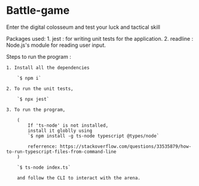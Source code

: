 # Battle-game
Enter the digital colosseum and test your luck and tactical skill

Packages used: 
    1. jest : for writing unit tests for the application.
    2. readline : Node.js's module for reading user input.

Steps to run the program :

    1. Install all the dependencies

        `$ npm i`
    
    2. To run the unit tests, 

        `$ npx jest`
    
    3. To run the program,

        (
            If 'ts-node' is not installed, 
            install it globlly using 
            `$ npm install -g ts-node typescript @types/node`
            
            referrence: https://stackoverflow.com/questions/33535879/how-to-run-typescript-files-from-command-line
        )

        `$ ts-node index.ts`

        and follow the CLI to interact with the arena. 